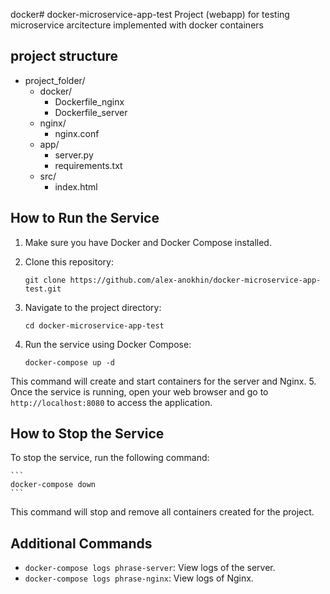 docker# docker-microservice-app-test
Project (webapp) for testing microservice arcitecture implemented with docker containers

## project structure
- project_folder/
    - docker/
        - Dockerfile_nginx
        - Dockerfile_server
    - nginx/
        - nginx.conf
    - app/
        - server.py
        - requirements.txt
    - src/
        - index.html

## How to Run the Service

1. Make sure you have Docker and Docker Compose installed.
2. Clone this repository:

    ```
    git clone https://github.com/alex-anokhin/docker-microservice-app-test.git
    ```

3. Navigate to the project directory:

    ```
    cd docker-microservice-app-test
    ```

4. Run the service using Docker Compose:

    ```
    docker-compose up -d
    ```

This command will create and start containers for the server and Nginx.
5. Once the service is running, open your web browser and go to `http://localhost:8080` to access the application.


## How to Stop the Service

To stop the service, run the following command:

    ```
    docker-compose down
    ```
This command will stop and remove all containers created for the project.

## Additional Commands

- `docker-compose logs phrase-server`: View logs of the server.
- `docker-compose logs phrase-nginx`: View logs of Nginx.